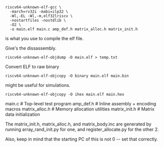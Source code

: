 ```
riscv64-unknown-elf-gcc \
  -march=rv32i -mabi=ilp32 \
  -Wl,-EL -Wl,-m,elf32lriscv \
  -nostartfiles -nostdlib \
  -O2 \
  -o main.elf main.c amp_def.h matrix_alloc.h matrix_init.h
```

is what you use to compile the elf file. 

Give's the dissassembly. 
```
riscv64-unknown-elf-objdump -D main.elf > temp.txt 
```

Convert ELF to raw binary
```
riscv64-unknown-elf-objcopy -O binary main.elf main.bin
```

might be useful for simulations.
```
riscv64-unknown-elf-objcopy -O ihex main.elf main.hex
```


main.c                # Top-level test program
amp_def.h             # Inline assembly + encoding macros
matrix_alloc.h        # Memory allocation utilities
matrix_init.h         # Matrix data initialization

The matrix_init.h, matrix_alloc.h, and matrix_body.inc are generated by 
running array_rand_init.py for one, and register_allocate.py for the other 2. 

Also, keep in mind that the starting PC of this is not 0 -- set that correctly. 
